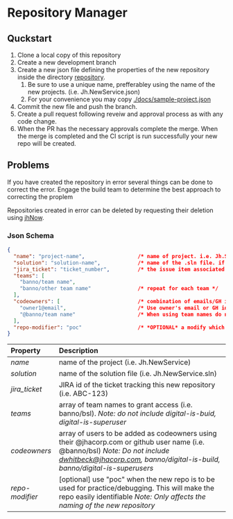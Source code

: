 # Repository Manager

## Quckstart
1. Clone a local copy of this repository
1. Create a new development branch
1. Create a new json file defining the properties of the new repository inside the directory [repository](./repository/). 
    1. Be sure to use a unique name, prefferabley using the name of the new projects. (i.e. Jh.NewService.json)
    1. For your convenience you may copy [./docs/sample-project.json](./docs/sample-project.json)
1. Commit the new file and push the branch.
1. Create a pull request following reveiw and approval process as with any code change. 
1. When the PR has the necessary approvals complete the merge. When the merge is completed and the CI script is run successfully your new repo will be created. 

## Problems
If you have created the repository in error several things can be done to correct the error. Engage the build team to determine the best approach to correcting the proplem

Repositories created in error can be deleted by requesting their deletion using [jhNow](https://jhnow.service-now.com/esc?id=sc_cat_item&sys_id=8b23353c470965d0365e3e48436d4386). 


### Json Schema

```json
{
  "name": "project-name",                 /* name of project. i.e. Jh.Sample */
  "solution": "solution-name",            /* name of the .sln file. if not provided, [project-name].sln will be used */
  "jira_ticket": "ticket_number",         /* the issue item associated with the creation of the repository */
  "teams": [
    "banno/team name",                          
    "banno/other team name"               /* repeat for each team */
  ],
  "codeowners": [                         /* combination of emails/GH id and/or GH teams */
    "owner1@email",                       /* Use owner's email or GH id DO NOT ADD dwhitbeck@jackhenry.com */ 
    "@banno/team name"                    /* When using team names do not add digital-is-build */
  ],
  "repo-modifier": "poc"                  /* *OPTIONAL* a modify which which will be appended to the name of the repository created */
}
```

| Property | Description |
|:----------|:-------------|
| *name* | name of the project (i.e. Jh.NewService) |
| *solution* | name of the solution file (i.e. Jh.NewService.sln) |
| *jira_ticket* | JIRA id of the ticket tracking this new repository (i.e. ABC-123)|
| *teams* | array of team names to grant access (i.e. banno/bsl). _*Note:* do not include digital-is-buid, digital-is-superuser_ |
| *codeowners* | array of users to be added as codeowners using their @jhacorp.com or github user name (i.e. @banno/bsl) _*Note:* Do not include dwhitbeck@jhacorp.com, banno/digital-is-build, banno/digital-is-superusers_ |
| *repo-modifier* | [optional]  use "poc" when the new repo is to be used for practice/debugging. This will make the repo easily identifiable _*Note:* Only affects the naming of the new repository_ |
